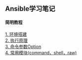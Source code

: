 ## Ansible学习笔记  
#### 简明教程
[1. 环境搭建](https://github.com/xue2zeng/cumulative/blob/master/notes/devops/ansible/1.环境搭建.md)  
[2. 执行原理](https://github.com/xue2zeng/cumulative/blob/master/notes/devops/ansible/2.执行原理.md)  
[3. 命令参数Option](https://github.com/xue2zeng/cumulative/blob/master/notes/devops/ansible/3.命令参数Option.md)  
[4. 常用模块(command，shell，raw)](https://github.com/xue2zeng/cumulative/blob/master/notes/devops/ansible/4.常用模块(command，shell，raw).md)
